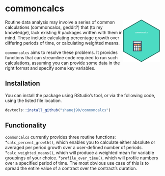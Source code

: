 
<!-- README.md is generated from README.Rmd. Please edit that file -->

# commoncalcs

<!-- badges: start -->

<img src='man/figures/logo.png' align="right" height="139" />
<!-- badges: end -->

Routine data analysis may involve a series of common calculations
(commoncalcs, geddit?) that (to my knowledge), lack existing R packages
written with them in mind. These include calculating percentage growth
over differing periods of time, or calculating weighted means.

`commoncalcs` aims to resolve these problems. It provides functions that
can streamline code required to run such calculations, assuming you can
provide some data in the right format and specify some key variables.

## Installation

You can install the package using RStudio’s tool, or via the following
code, using the listed file location.

``` r
devtools::install_github("shanej90/commoncalcs")
```

## Functionality

`commoncalcs` currently provides three routine functions:
*`calc_percent_growth()`, which enables you to calculate either absolute
or averaged per period growth over a user-defined number of periods.
*`calc_weighted_means()`, which will produce a weighted mean for
variable groupings of your choice. \*`profile_over_time()`, which will
profile numbers over a specified period of time. The most obvious use
case of this is to spread the entire value of a contract over the
contract’s duration.
